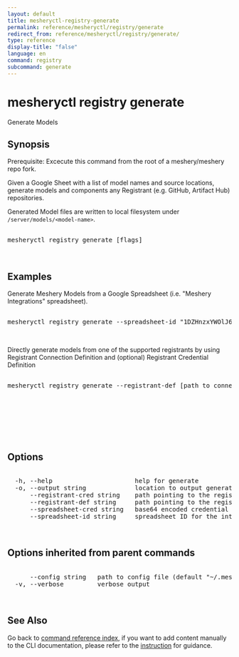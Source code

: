 ```yaml
---
layout: default
title: mesheryctl-registry-generate
permalink: reference/mesheryctl/registry/generate
redirect_from: reference/mesheryctl/registry/generate/
type: reference
display-title: "false"
language: en
command: registry
subcommand: generate
---
```


# mesheryctl registry generate

Generate Models

## Synopsis

Prerequisite: Excecute this command from the root of a meshery/meshery repo fork.

Given a Google Sheet with a list of model names and source locations, generate models and components any Registrant (e.g. GitHub, Artifact Hub) repositories.

Generated Model files are written to local filesystem under `/server/models/<model-name>`.
<pre class='codeblock-pre'>
<div class='codeblock'>
mesheryctl registry generate [flags]

</div>
</pre> 

## Examples

Generate Meshery Models from a Google Spreadsheet (i.e. "Meshery Integrations" spreadsheet). 
<pre class='codeblock-pre'>
<div class='codeblock'>
mesheryctl registry generate --spreadsheet-id "1DZHnzxYWOlJ69Oguz4LkRVTFM79kC2tuvdwizOJmeMw" --spreadsheet-cred

</div>
</pre> 

Directly generate models from one of the supported registrants by using Registrant Connection Definition and (optional) Registrant Credential Definition
<pre class='codeblock-pre'>
<div class='codeblock'>
mesheryctl registry generate --registrant-def [path to connection definition] --registrant-cred [path to credential definition]

</div>
</pre> 

<pre class='codeblock-pre'>
<div class='codeblock'>
    

</div>
</pre> 

## Options

<pre class='codeblock-pre'>
<div class='codeblock'>
  -h, --help                      help for generate
  -o, --output string             location to output generated models, defaults to ../server/meshmodels (default "../server/meshmodel")
      --registrant-cred string    path pointing to the registrant credential definition
      --registrant-def string     path pointing to the registrant connection definition
      --spreadsheet-cred string   base64 encoded credential to download the spreadsheet
      --spreadsheet-id string     spreadsheet ID for the integration spreadsheet

</div>
</pre>

## Options inherited from parent commands

<pre class='codeblock-pre'>
<div class='codeblock'>
      --config string   path to config file (default "~/.meshery/config.yaml")
  -v, --verbose         verbose output

</div>
</pre>

## See Also

Go back to [command reference index](/reference/mesheryctl/), if you want to add content manually to the CLI documentation, please refer to the [instruction](/project/contributing/contributing-cli#preserving-manually-added-documentation) for guidance.
